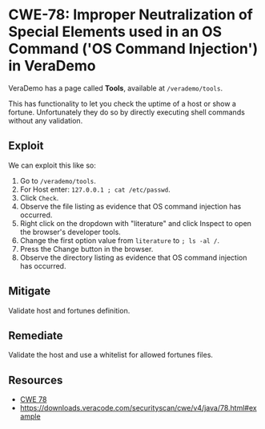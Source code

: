 CWE-78: Improper Neutralization of Special Elements used in an OS Command ('OS Command Injection') in VeraDemo
==============================================================================================================

VeraDemo has a page called **Tools**, available at `/verademo/tools`.

This has functionality to let you check the uptime of a host or show a fortune.
Unfortunately they do so by directly executing shell commands without any validation.

Exploit
-------
We can exploit this like so:
1. Go to `/verademo/tools`.
2. For Host enter: `127.0.0.1 ; cat /etc/passwd`.
3. Click `Check`.
4. Observe the file listing as evidence that OS command injection has occurred.
5. Right click on the dropdown with "literature" and click Inspect to open the browser's developer tools.
6. Change the first option value from `literature` to `; ls -al /`.
7. Press the Change button in the browser.
8. Observe the directory listing as evidence that OS command injection has occurred.

Mitigate
--------
Validate host and fortunes definition.

Remediate
---------
Validate the host and use a whitelist for allowed fortunes files.

Resources
---------
* [CWE 78](https://cwe.mitre.org/data/definitions/78.html)
* https://downloads.veracode.com/securityscan/cwe/v4/java/78.html#example